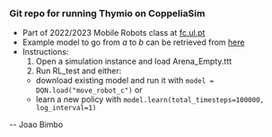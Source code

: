 ### Git repo for running Thymio on CoppeliaSim

- Part of 2022/2023 Mobile Robots class at [fc.ul.pt](https://www.fc.ul.pt/)
- Example model to go from $a$ to $b$ can be retrieved from [here](https://cirrus.ciencias.ulisboa.pt/owncloud/s/HjrBD8S6Xb5eiBg)
- Instructions:
  1. Open a simulation instance and load Arena_Empty.ttt
  2. Run RL_test and either:
    - download existing model and run it with ``model = DQN.load("move_robot_c")`` or
    - learn a new policy with ``model.learn(total_timesteps=100000, log_interval=1)``
  
-- Joao Bimbo
